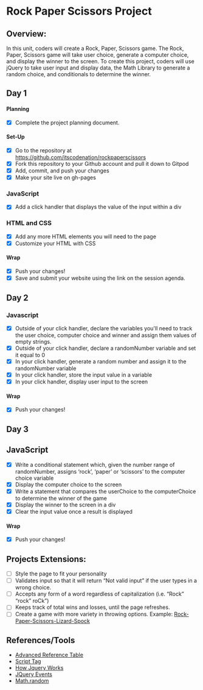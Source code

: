 # Rock Paper Scissors Project

## Overview:
In this unit, coders will create a Rock, Paper, Scissors game. The Rock, Paper, Scissors game will take user choice, generate a computer choice, and display the winner to the screen. To create this project, coders will use jQuery to take user input and display data, the Math Library to generate a random choice, and conditionals to determine the winner.

## Day 1

#### Planning
- [x] Complete the project planning document.
#### Set-Up
- [x] Go to the repository at https://github.com/itscodenation/rockpaperscissors
- [x] Fork this repository to your Github account and pull it down to Gitpod
- [x] Add, commit, and push your changes
- [x] Make your site live on gh-pages

### JavaScript
- [x] Add a click handler that displays the value of the input within a div


### HTML and CSS
- [x] Add any more HTML elements you will need to the page
- [x] Customize your HTML with CSS

#### Wrap
- [x] Push your changes!
- [x] Save and submit your website using the link on the session agenda.

## Day 2

### Javascript

- [X] Outside of your click handler, declare the variables you'll need to track the user choice, computer choice and winner and assign them values of empty strings.
- [X] Outside of your click handler, declare a randomNumber variable and set it equal to 0
- [X] In your click handler, generate a random number and assign it to the randomNumber variable
- [X] In your click handler, store the input value in a variable
- [X] In your click handler, display user input to the screen
#### Wrap
- [X] Push your changes!

## Day 3

## JavaScript
- [X] Write a conditional statement which, given the number range of randomNumber, assigns ‘rock’, ‘paper’ or ‘scissors’ to the computer choice  variable
- [X] Display the computer choice to the screen
- [X] Write a  statement that compares the userChoice to the computerChoice to determine the winner of the game
- [X] Display the winner to the screen in a div
- [X] Clear the input value once a result is displayed

#### Wrap
- [X] Push your changes!

## Projects Extensions:
- [ ] Style the page to fit your personality
- [ ] Validates input so that it will return “Not valid input” if the user types in a wrong choice.
- [ ] Accepts any form of a word regardless of capitalization (i.e. “Rock” “rock” roCk”)
- [ ] Keeps track of total wins and losses, until the page refreshes.
- [ ] Create a game with more variety in throwing options. Example: [Rock-Paper-Scissors-Lizard-Spock](http://en.wikipedia.org/wiki/Rock-paper-scissors-lizard-Spock)

## References/Tools
* [Advanced Reference Table]()
* [Script Tag](http://javascript.crockford.com/script.html)
* [How Jquery Works](http://learn.jquery.com/about-jquery/how-jquery-works/)
* [JQuery Events](http://api.jquery.com/category/events/)
* [Math.random](https://developer.mozilla.org/en-US/docs/Web/JavaScript/Reference/Global_Objects/Math/random)
